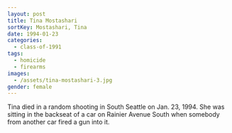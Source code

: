 ```yaml
---
layout: post
title: Tina Mostashari
sortKey: Mostashari, Tina
date: 1994-01-23
categories:
  - class-of-1991
tags:
  - homicide
  - firearms
images:
  - /assets/tina-mostashari-3.jpg
gender: female
---
```


Tina died in a random shooting in South Seattle on Jan. 23, 1994. She was sitting in the backseat of a car on Rainier Avenue South when somebody from another car fired a gun into it.
